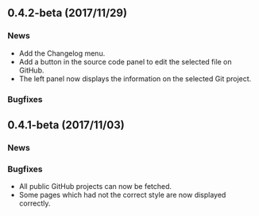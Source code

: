 ## 0.4.2-beta (2017/11/29)

### News

- Add the Changelog menu.
- Add a button in the source code panel to edit the selected file on GitHub.
- The left panel now displays the information on the selected Git project.

### Bugfixes


## 0.4.1-beta (2017/11/03)

### News

### Bugfixes

- All public GitHub projects can now be fetched.
- Some pages which had not the correct style are now displayed correctly.
